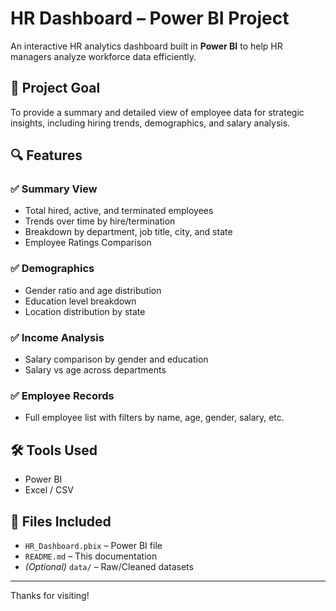 # HR Dashboard – Power BI Project

An interactive HR analytics dashboard built in **Power BI** to help HR managers analyze workforce data efficiently.

## 🚀 Project Goal

To provide a summary and detailed view of employee data for strategic insights, including hiring trends, demographics, and salary analysis.

## 🔍 Features

### ✅ Summary View
- Total hired, active, and terminated employees
- Trends over time by hire/termination
- Breakdown by department, job title, city, and state
- Employee Ratings Comparison

### ✅ Demographics
- Gender ratio and age distribution
- Education level breakdown
- Location distribution by state

### ✅ Income Analysis
- Salary comparison by gender and education
- Salary vs age across departments

### ✅ Employee Records
- Full employee list with filters by name, age, gender, salary, etc.

## 🛠️ Tools Used

- Power BI  
- Excel / CSV 

## 📎 Files Included

- `HR_Dashboard.pbix` – Power BI file  
- `README.md` – This documentation  
- *(Optional)* `data/` – Raw/Cleaned datasets
  
---

Thanks for visiting!
